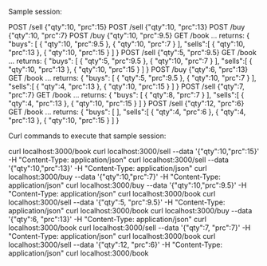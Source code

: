 Sample session:
 
POST /sell {"qty":10, "prc":15}
POST /sell {"qty":10, "prc":13}
POST /buy  {"qty":10, "prc":7}
POST /buy  {"qty":10, "prc":9.5}
GET  /book
... returns:
  {
    "buys": [ { "qty":10, "prc":9.5 }, { "qty":10, "prc":7 } ],
    "sells":[ { "qty":10, "prc":13 },  { "qty":10, "prc":15 } ]
  }
POST /sell {"qty":5, "prc":9.5}
GET  /book
... returns:
  {
    "buys": [ { "qty":5,  "prc":9.5 }, { "qty":10, "prc":7 } ],
    "sells":[ { "qty":10, "prc":13 },  { "qty":10, "prc":15 } ]
  }
POST /buy  {"qty":6, "prc":13}
GET  /book
... returns:
  {
    "buys": [ { "qty":5,  "prc":9.5 }, { "qty":10, "prc":7 } ],
    "sells":[ { "qty":4, "prc":13 },  { "qty":10, "prc":15 } ]
  }
POST /sell {"qty":7, "prc":7}
GET  /book
... returns:
  {
    "buys": [ { "qty":8, "prc":7 } ],
    "sells":[ { "qty":4, "prc":13 },  { "qty":10, "prc":15 } ]
  }
POST /sell {"qty":12, "prc":6}
GET  /book
... returns:
  {
    "buys": [ ],
    "sells":[ { "qty":4, "prc":6 }, { "qty":4, "prc":13 },  { "qty":10, "prc":15 } ]
  }
 
 
Curl commands to execute that sample session:
 
curl localhost:3000/book
curl localhost:3000/sell --data '{"qty":10,"prc":15}' -H "Content-Type: application/json"
curl localhost:3000/sell --data '{"qty":10,"prc":13}' -H "Content-Type: application/json"
curl localhost:3000/buy  --data '{"qty":10,"prc":7}' -H "Content-Type: application/json"
curl localhost:3000/buy  --data '{"qty":10,"prc":9.5}' -H "Content-Type: application/json"
curl localhost:3000/book
curl localhost:3000/sell --data '{"qty":5, "prc":9.5}' -H "Content-Type: application/json"
curl localhost:3000/book
curl localhost:3000/buy  --data '{"qty":6, "prc":13}' -H "Content-Type: application/json"
curl localhost:3000/book
curl localhost:3000/sell --data '{"qty":7, "prc":7}' -H "Content-Type: application/json"
curl localhost:3000/book
curl localhost:3000/sell --data '{"qty":12, "prc":6}' -H "Content-Type: application/json"
curl localhost:3000/book
